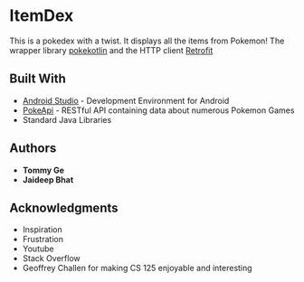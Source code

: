 # ItemDex

This is a pokedex with a twist. It displays all the items from Pokemon! The wrapper library [pokekotlin](https://github.com/PokeAPI/pokekotlin) and the HTTP client [Retrofit](https://square.github.io/retrofit/)

## Built With

* [Android Studio](https://developer.android.com/studio) - Development Environment for Android
* [PokeApi](https://pokeapi.co/) - RESTful API containing data about numerous Pokemon Games
* Standard Java Libraries

## Authors

* **Tommy Ge**
* **Jaideep Bhat**

## Acknowledgments

* Inspiration
* Frustration
* Youtube
* Stack Overflow
* Geoffrey Challen for making CS 125 enjoyable and interesting
